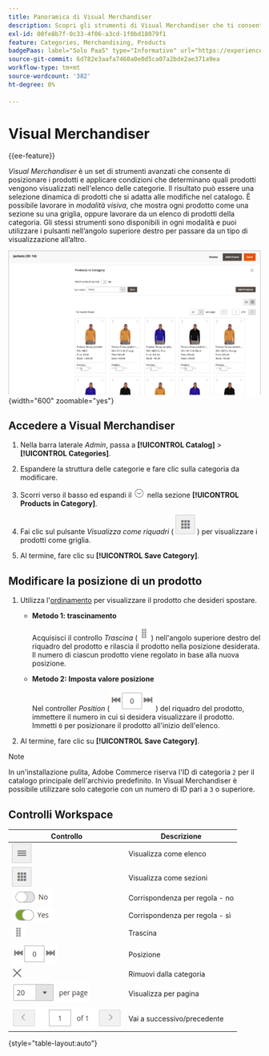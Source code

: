 ```yaml
---
title: Panoramica di Visual Merchandiser
description: Scopri gli strumenti di Visual Merchandiser che ti consentono di posizionare i prodotti e determinare quali prodotti visualizzare nell’elenco delle categorie.
exl-id: 00fe8b7f-0c33-4f06-a3cd-1f0bd18079f1
feature: Categories, Merchandising, Products
badgePaas: label="Solo PaaS" type="Informative" url="https://experienceleague.adobe.com/it/docs/commerce/user-guides/product-solutions" tooltip="Applicabile solo ai progetti Adobe Commerce on Cloud (infrastruttura PaaS gestita da Adobe) e ai progetti on-premise."
source-git-commit: 6d782e3aafa7460a0e0d5ca07a2bde2ae371a9ea
workflow-type: tm+mt
source-wordcount: '382'
ht-degree: 0%

---
```


# Visual Merchandiser

{{ee-feature}}

_Visual Merchandiser_ è un set di strumenti avanzati che consente di posizionare i prodotti e applicare condizioni che determinano quali prodotti vengono visualizzati nell&#39;elenco delle categorie. Il risultato può essere una selezione dinamica di prodotti che si adatta alle modifiche nel catalogo. È possibile lavorare in _modalità visiva_, che mostra ogni prodotto come una sezione su una griglia, oppure lavorare da un elenco di prodotti della categoria. Gli stessi strumenti sono disponibili in ogni modalità e puoi utilizzare i pulsanti nell’angolo superiore destro per passare da un tipo di visualizzazione all’altro.

![Categoria prodotti nella visualizzazione affiancata](./assets/category-products-visual-with-stock.png){width="600" zoomable="yes"}

## Accedere a Visual Merchandiser

1. Nella barra laterale _Admin_, passa a **[!UICONTROL Catalog]** > **[!UICONTROL Categories]**.

1. Espandere la struttura delle categorie e fare clic sulla categoria da modificare.

1. Scorri verso il basso ed espandi il ![selettore di espansione](../assets/icon-display-expand.png) nella sezione **[!UICONTROL Products in Category]**.

1. Fai clic sul pulsante _Visualizza come riquadri_ ( ![Visualizza come riquadri](../assets/icon-view-tiles.png) ) per visualizzare i prodotti come griglia.

1. Al termine, fare clic su **[!UICONTROL Save Category]**.

## Modificare la posizione di un prodotto

1. Utilizza l&#39;[ordinamento](../catalog/navigation-product-listings.md) per visualizzare il prodotto che desideri spostare.

   - **Metodo 1: trascinamento**

     Acquisisci il controllo _Trascina_ (![Trascina icona](../assets/icon-move.png)) nell&#39;angolo superiore destro del riquadro del prodotto e rilascia il prodotto nella posizione desiderata. Il numero di ciascun prodotto viene regolato in base alla nuova posizione.

   - **Metodo 2: Imposta valore posizione**

     Nel controller _Position_ (![Position field](../assets/control-position.png)) del riquadro del prodotto, immettere il numero in cui si desidera visualizzare il prodotto. Immetti `0` per posizionare il prodotto all&#39;inizio dell&#39;elenco.

1. Al termine, fare clic su **[!UICONTROL Save Category]**.

>[!NOTE]
>
>In un&#39;installazione pulita, Adobe Commerce riserva l&#39;ID di categoria `2` per il catalogo principale dell&#39;archivio predefinito. In Visual Merchandiser è possibile utilizzare solo categorie con un numero di ID pari a `3` o superiore.

## Controlli Workspace

| Controllo | Descrizione |
|--- |--- |
| ![Icona Visualizza elenco](../assets/icon-view-list.png) | Visualizza come elenco |
| ![Icona Visualizza come sezioni](../assets/icon-view-tiles.png) | Visualizza come sezioni |
| ![Attiva/Disattiva corrispondenza per regola - No](../assets/toggle-no.png) | Corrispondenza per regola - no |
| ![Attiva/Disattiva corrispondenza per regola - sì](../assets/toggle-yes.png) | Corrispondenza per regola - sì |
| ![Icona Sposta](../assets/icon-move.png) | Trascina |
| ![Controller posizione](../assets/control-position.png) | Posizione |
| ![Icona Rimuovi da categoria](../assets/icon-delete-x.png) | Rimuovi dalla categoria |
| ![Elementi per controllo pagina](../assets/control-items-per-page.png) | Visualizza per pagina |
| ![Cambia visualizzazione pagina](../assets/control-page-display.png) | Vai a successivo/precedente |

{style="table-layout:auto"}

